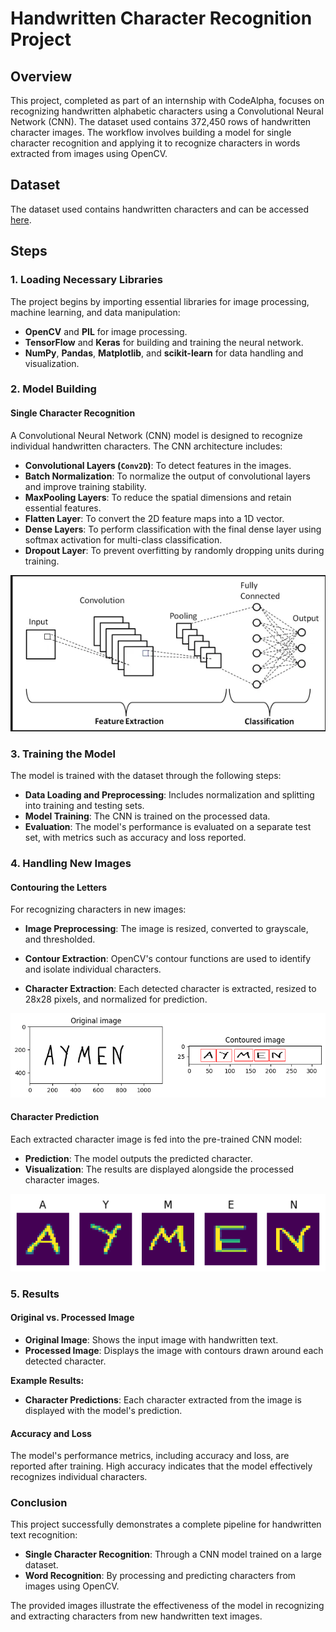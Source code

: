 # Handwritten Character Recognition Project

## Overview

This project, completed as part of an internship with CodeAlpha, focuses on recognizing handwritten alphabetic characters using a Convolutional Neural Network (CNN). The dataset used contains 372,450 rows of handwritten character images. The workflow involves building a model for single character recognition and applying it to recognize characters in words extracted from images using OpenCV.

## Dataset

The dataset used contains handwritten characters and can be accessed [here](https://www.kaggle.com/datasets/sachinpatel21/az-handwritten-alphabets-in-csv-format/data).

## Steps

### 1. Loading Necessary Libraries

The project begins by importing essential libraries for image processing, machine learning, and data manipulation:

- **OpenCV** and **PIL** for image processing.
- **TensorFlow** and **Keras** for building and training the neural network.
- **NumPy**, **Pandas**, **Matplotlib**, and **scikit-learn** for data handling and visualization.

### 2. Model Building

#### Single Character Recognition

A Convolutional Neural Network (CNN) model is designed to recognize individual handwritten characters. The CNN architecture includes:

- **Convolutional Layers (`Conv2D`)**: To detect features in the images.
- **Batch Normalization**: To normalize the output of convolutional layers and improve training stability.
- **MaxPooling Layers**: To reduce the spatial dimensions and retain essential features.
- **Flatten Layer**: To convert the 2D feature maps into a 1D vector.
- **Dense Layers**: To perform classification with the final dense layer using softmax activation for multi-class classification.
- **Dropout Layer**: To prevent overfitting by randomly dropping units during training.

![CNN model](cnn.png)

### 3. Training the Model

The model is trained with the dataset through the following steps:

- **Data Loading and Preprocessing**: Includes normalization and splitting into training and testing sets.
- **Model Training**: The CNN is trained on the processed data.
- **Evaluation**: The model's performance is evaluated on a separate test set, with metrics such as accuracy and loss reported.

### 4. Handling New Images

#### Contouring the Letters

For recognizing characters in new images:

- **Image Preprocessing**: The image is resized, converted to grayscale, and thresholded.

- **Contour Extraction**: OpenCV's contour functions are used to identify and isolate individual characters.
- **Character Extraction**: Each detected character is extracted, resized to 28x28 pixels, and normalized for prediction.

![Contouring the characters](output.png)

#### Character Prediction

Each extracted character image is fed into the pre-trained CNN model:

- **Prediction**: The model outputs the predicted character.
- **Visualization**: The results are displayed alongside the processed character images.

![Character predictions](output1.png)

### 5. Results

#### Original vs. Processed Image

- **Original Image**: Shows the input image with handwritten text.
- **Processed Image**: Displays the image with contours drawn around each detected character.

**Example Results:**

- **Character Predictions**: Each character extracted from the image is displayed with the model's prediction.
#### Accuracy and Loss

The model's performance metrics, including accuracy and loss, are reported after training. High accuracy indicates that the model effectively recognizes individual characters.

### Conclusion

This project successfully demonstrates a complete pipeline for handwritten text recognition:

- **Single Character Recognition**: Through a CNN model trained on a large dataset.
- **Word Recognition**: By processing and predicting characters from images using OpenCV.

The provided images illustrate the effectiveness of the model in recognizing and extracting characters from new handwritten text images.
